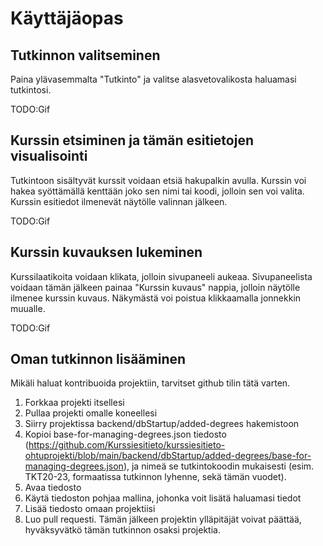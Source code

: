 # Käyttäjäopas

## Tutkinnon valitseminen

Paina ylävasemmalta "Tutkinto" ja valitse alasvetovalikosta haluamasi tutkintosi.

TODO:Gif

## Kurssin etsiminen ja tämän esitietojen visualisointi

Tutkintoon sisältyvät kurssit voidaan etsiä hakupalkin avulla. Kurssin voi hakea syöttämällä kenttään joko sen nimi tai koodi, jolloin sen voi valita. Kurssin esitiedot ilmenevät näytölle valinnan jälkeen.

TODO:Gif

## Kurssin kuvauksen lukeminen

Kurssilaatikoita voidaan klikata, jolloin sivupaneeli aukeaa. Sivupaneelista voidaan tämän jälkeen painaa "Kurssin kuvaus" nappia, jolloin näytölle ilmenee kurssin kuvaus. Näkymästä voi poistua klikkaamalla jonnekkin muualle.

TODO:Gif

## Oman tutkinnon lisääminen

Mikäli haluat kontribuoida projektiin, tarvitset github tilin tätä varten.

1. Forkkaa projekti itsellesi
2. Pullaa projekti omalle koneellesi
3. Siirry projektissa backend/dbStartup/added-degrees hakemistoon
4. Kopioi base-for-managing-degrees.json tiedosto (https://github.com/Kurssiesitieto/kurssiesitieto-ohtuprojekti/blob/main/backend/dbStartup/added-degrees/base-for-managing-degrees.json), ja nimeä se tutkintokoodin mukaisesti (esim. TKT20-23, formaatissa tutkinnon lyhenne, sekä tämän vuodet).
5. Avaa tiedosto
6. Käytä tiedoston pohjaa mallina, johonka voit lisätä haluamasi tiedot
7. Lisää tiedosto omaan projektiisi
8. Luo pull requesti. Tämän jälkeen projektin ylläpitäjät voivat päättää, hyväksyvätkö tämän tutkinnon osaksi projektia.

